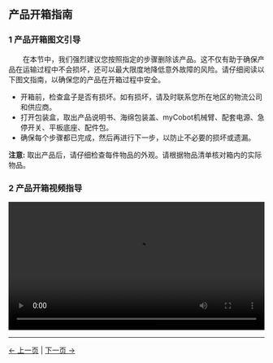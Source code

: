 ## 产品开箱指南

### 1 产品开箱图文引导

&emsp;&emsp;在本节中，我们强烈建议您按照指定的步骤删除该产品。这不仅有助于确保产品在运输过程中不会损坏，还可以最大限度地降低意外故障的风险。请仔细阅读以下图文指南，以确保您的产品在开箱过程中安全。
- 开箱前，检查盒子是否有损坏。如有损坏，请及时联系您所在地区的物流公司和供应商。
- 打开包装盒，取出产品说明书、海绵包装盖、myCobot机械臂、配套电源、急停开关、平板底座、配件包。
- 确保每个步骤都已完成，然后再进行下一步，以防止不必要的损坏或遗漏。

**注意:** 取出产品后，请仔细检查每件物品的外观。请根据物品清单核对箱内的实际物品。


### 2 产品开箱视频指导

<video id="my-video" class="video-js" controls preload="auto" width="100%"
poster="" data-setup='{"aspectRatio":"16:9"}'>
  <source src="https://static.elephantrobotics.com/wp-content/uploads/2022/05/%E4%B8%AD%E6%96%87600-%E5%B0%8F%E5%B0%BA%E5%AF%B8-1.mp4"></video>

---
[← 上一页](4.1-ProductStandardList.md) | [下一页 →](4.3-Power-onTestGuide.md)